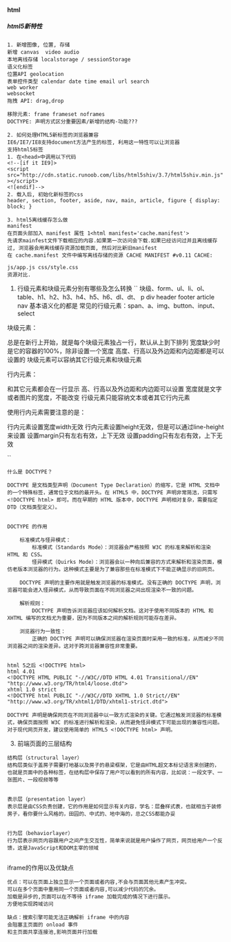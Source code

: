 #### html

##### html5新特性


```
1. 新增图像, 位置, 存储
新增 canvas  video audio 
本地离线存储 localstorage / sessionStorage
语义化标签
位置API geolocation
表单控件类型 calendar date time email url search
web worker
websocket
拖拽 API: drag,drop

移除元素: frame frameset noframes
DOCTYPE: 声明方式区分重要因素/新增的结构-功能???

2. 如何处理HTML5新标签的浏览器兼容
IE6/IE7/IE8支持document方法产生的标签, 利用这一特性可以让浏览器
支持html5标签
1. 在<head>中调用以下代码
<!--[if it IE9]>
<script src="http://cdn.static.runoob.com/libs/html5shiv/3.7/html5shiv.min.js" ></script>
<![endif]-->
2. 载入后, 初始化新标签的css
header, section, footer, aside, nav, main, article, figure { display: block; }

3. html5离线缓存怎么做
manifest
在页面头部加入 manifest 属性 1<html manifest='cache.manifest'>
先请求mainfest文件下载相应的内容.如果第一次访问会下载.如果已经访问过并且离线缓存过, 浏览器会用离线缓存资源加载页面, 然后对比新旧manifest 
在 cache.manifest 文件中编写离线存储的资源 CACHE MANIFEST #v0.11 CACHE:

js/app.js css/style.css
资源对比.
```

1. 行级元素和块级元素分别有哪些及怎么转换
``
块级、form、ul、li、ol、table、h1、h2、h3、h4、h5、h6、dl、dt、 p div header footer article nav 基本语义化的都是
常见的行级元素：span、a、img、button、input、select

块级元素：

总是在新行上开始，就是每个块级元素独占一行，默认从上到下排列
宽度缺少时是它的容器的100%，除非设置一个宽度
高度、行高以及外边距和内边距都是可以设置的
块级元素可以容纳其它行级元素和块级元素

行内元素：

和其它元素都会在一行显示
高、行高以及外边距和内边距可以设置
宽度就是文字或者图片的宽度，不能改变
行级元素只能容纳文本或者其它行内元素

使用行内元素需要注意的是：

行内元素设置宽度width无效
行内元素设置height无效，但是可以通过line-height来设置
设置margin只有左右有效，上下无效
设置padding只有左右有效，上下无效

``

```
什么是 DOCTYPE？

DOCTYPE 是文档类型声明（Document Type Declaration）的缩写，它是 HTML 文档中的一个特殊标签，通常位于文档的最开头。在 HTML5 中，DOCTYPE 声明非常简洁，只需写 <!DOCTYPE html> 即可。而在早期的 HTML 版本中，DOCTYPE 声明相对复杂，需要指定 DTD（文档类型定义）。


DOCTYPE 的作用

    标准模式与怪异模式：
        标准模式（Standards Mode）：浏览器会严格按照 W3C 的标准来解析和渲染 HTML 和 CSS。
        怪异模式（Quirks Mode）：浏览器会以一种向后兼容的方式来解析和渲染页面，模仿老版本浏览器的行为。这种模式主要是为了兼容那些在标准模式下不能正确显示的旧网页。

    DOCTYPE 声明的主要作用就是触发浏览器的标准模式。没有正确的 DOCTYPE 声明，浏览器可能会进入怪异模式，从而导致页面在不同浏览器之间出现渲染不一致的问题。

    解析规则：
        DOCTYPE 声明告诉浏览器应该如何解析文档。这对于使用不同版本的 HTML 和 XHTML 编写的文档尤为重要，因为不同版本之间的解析规则可能存在差异。

    浏览器行为一致性：
        正确的 DOCTYPE 声明可以确保浏览器在渲染页面时采用一致的标准，从而减少不同浏览器之间的渲染差异。这对于跨浏览器兼容性非常重要。


html 5之后 <!DOCTYPE html>
html 4.01 
<!DOCTYPE HTML PUBLIC "-//W3C//DTD HTML 4.01 Transitional//EN" "http://www.w3.org/TR/html4/loose.dtd">
xhtml 1.0 strict
<!DOCTYPE html PUBLIC "-//W3C//DTD XHTML 1.0 Strict//EN" "http://www.w3.org/TR/xhtml1/DTD/xhtml1-strict.dtd">

DOCTYPE 声明是确保网页在不同浏览器中以一致方式渲染的关键。它通过触发浏览器的标准模式，确保页面按照 W3C 的标准进行解析和渲染，从而避免怪异模式下可能出现的兼容性问题。对于现代网页开发，建议使用简单的 HTML5 <!DOCTYPE html> 声明。

```

3. 前端页面的三层结构
```
结构层（structural layer）
结构层类似于盖房子需要打地基以及房子的悬梁框架，它是由HTML超文本标记语言来创建的，也就是页面中的各种标签，在结构层中保存了用户可以看到的所有内容，比如说：一段文字、一张图片、一段视频等等


表示层（presentation layer）
表示层是由CSS负责创建，它的作用是如何显示有关内容，学名：层叠样式表，也就相当于装修房子，看你要什么风格的，田园的、中式的、地中海的，总之CSS都能办妥


行为层（behaviorlayer）
行为层表示网页内容跟用户之间产生交互性，简单来说就是用户操作了网页，网页给用户一个反馈，这是JavaScript和DOM主宰的领域


```
iframe的作用以及优缺点
```
优点：可以在页面上独立显示一个页面或者内容,不会与页面其他元素产生冲突。
可以在多个页面中重用同一个页面或者内容,可以减少代码的冗余。
加载是异步的,页面可以在不等待 iframe 加载完成的情况下进行展示。
方便地实现跨域访问

缺点：搜索引擎可能无法正确解析 iframe 中的内容
会阻塞主页面的 onload 事件
和主页面共享连接池,影响页面并行加载


```